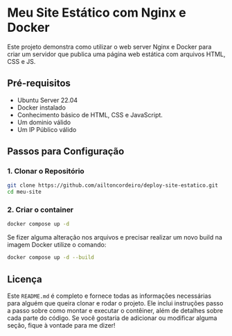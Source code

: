 # Meu Site Estático com Nginx e Docker

Este projeto demonstra como utilizar o web server Nginx e Docker para criar um servidor que publica uma página web estática com arquivos HTML, CSS e JS.


## Pré-requisitos

- Ubuntu Server 22.04
- Docker instalado
- Conhecimento básico de HTML, CSS e JavaScript.
- Um dominio válido
- Um IP Público válido

## Passos para Configuração

### 1. Clonar o Repositório

```bash
git clone https://github.com/ailtoncordeiro/deploy-site-estatico.git
cd meu-site
```

### 2. Criar o container

```bash
docker compose up -d
```

Se fizer alguma alteração nos arquivos e precisar realizar um novo build na imagem Docker utilize o comando:

```bash
docker compose up -d --build
```


## Licença

Este `README.md` é completo e fornece todas as informações necessárias para alguém que queira clonar e rodar o projeto. Ele inclui instruções passo a passo sobre como montar e executar o contêiner, além de detalhes sobre cada parte do código. Se você gostaria de adicionar ou modificar alguma seção, fique à vontade para me dizer!
